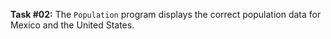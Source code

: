 **Task #02:** The `Population` program displays the correct population data for Mexico and the United States.